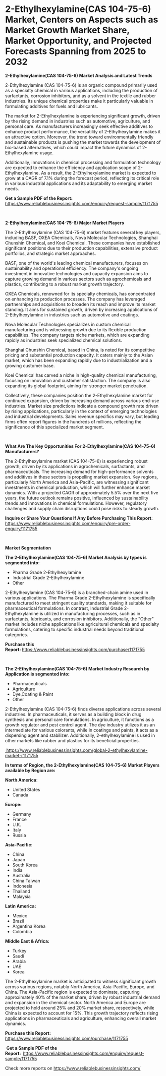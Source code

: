 <p><h1>2-Ethylhexylamine(CAS 104-75-6) Market, Centers on Aspects such as Market Growth Market Share, Market Opportunity, and Projected Forecasts Spanning from 2025 to 2032</h1></p><p><strong>2-Ethylhexylamine(CAS 104-75-6) Market Analysis and Latest Trends</strong></p>
<p><p>2-Ethylhexylamine (CAS 104-75-6) is an organic compound primarily used as a specialty chemical in various applications, including the production of surfactants, corrosion inhibitors, and as a solvent in the textile and rubber industries. Its unique chemical properties make it particularly valuable in formulating additives for fuels and lubricants.</p><p>The market for 2-Ethylhexylamine is experiencing significant growth, driven by the rising demand in industries such as automotive, agriculture, and personal care. As manufacturers increasingly seek effective additives to enhance product performance, the versatility of 2-Ethylhexylamine makes it an attractive option. Moreover, the trend toward environmentally friendly and sustainable products is pushing the market towards the development of bio-based alternatives, which could impact the future dynamics of 2-Ethylhexylamine usage.</p><p>Additionally, innovations in chemical processing and formulation technology are expected to enhance the efficiency and application scope of 2-Ethylhexylamine. As a result, the 2-Ethylhexylamine market is expected to grow at a CAGR of 7.1% during the forecast period, reflecting its critical role in various industrial applications and its adaptability to emerging market needs.</p></p>
<p><strong>Get a Sample PDF of the Report:&nbsp;</strong> <a href="https://www.reliablebusinessinsights.com/enquiry/request-sample/1171755?utm_campaign=2809&utm_medium=2&utm_source=Github&utm_content=ia&utm_term=03042025&utm_id=2-ethylhexylaminecas-104-75-6">https://www.reliablebusinessinsights.com/enquiry/request-sample/1171755</a></p>
<p>&nbsp;</p>
<p><strong>2-Ethylhexylamine(CAS 104-75-6) Major Market Players</strong></p>
<p><p>The 2-Ethylhexylamine (CAS 104-75-6) market features several key players, including BASF, OXEA Chemicals, Nova Molecular Technologies, Shanghai Chunshin Chemical, and Koei Chemical. These companies have established significant positions due to their production capabilities, extensive product portfolios, and strategic market approaches.</p><p>BASF, one of the world's leading chemical manufacturers, focuses on sustainability and operational efficiency. The company's ongoing investment in innovative technologies and capacity expansion aims to capture growing demand in various sectors such as agrochemicals and plastics, contributing to a robust market growth trajectory.</p><p>OXEA Chemicals, renowned for its specialty chemicals, has concentrated on enhancing its production processes. The company has leveraged partnerships and acquisitions to broaden its reach and improve its market standing. It aims for sustained growth, driven by increasing applications of 2-Ethylhexylamine in industries such as automotive and coatings.</p><p>Nova Molecular Technologies specializes in custom chemical manufacturing and is witnessing growth due to its flexible production capabilities. The company targets niche markets, which are expanding rapidly as industries seek specialized chemical solutions.</p><p>Shanghai Chunshin Chemical, based in China, is noted for its competitive pricing and substantial production capacity. It caters mainly to the Asian market, which has been expanding rapidly due to industrialization and a growing customer base.</p><p>Koei Chemical has carved a niche in high-quality chemical manufacturing, focusing on innovation and customer satisfaction. The company is also expanding its global footprint, aiming for stronger market penetration.</p><p>Collectively, these companies position the 2-Ethylhexylamine market for continued expansion, driven by increasing demand across various end-use industries. Market size predictions indicate a compound growth rate driven by rising applications, particularly in the context of emerging technologies and industrial developments. Sales revenue specifics may vary, but leading firms often report figures in the hundreds of millions, reflecting the significance of this specialized market segment.</p></p>
<p>&nbsp;</p>
<p><strong>What Are The Key Opportunities For 2-Ethylhexylamine(CAS 104-75-6) Manufacturers?</strong></p>
<p><p>The 2-Ethylhexylamine market (CAS 104-75-6) is experiencing robust growth, driven by its applications in agrochemicals, surfactants, and pharmaceuticals. The increasing demand for high-performance solvents and additives in these sectors is propelling market expansion. Key regions, particularly North America and Asia-Pacific, are witnessing significant investments in chemical production, which will further enhance market dynamics. With a projected CAGR of approximately 5.5% over the next five years, the future outlook remains positive, influenced by sustainability trends and innovations in chemical formulations. However, regulatory challenges and supply chain disruptions could pose risks to steady growth.</p></p>
<p><strong>Inquire or Share Your Questions If Any Before Purchasing This Report:</strong> <a href="https://www.reliablebusinessinsights.com/enquiry/pre-order-enquiry/1171755?utm_campaign=2809&utm_medium=2&utm_source=Github&utm_content=ia&utm_term=03042025&utm_id=2-ethylhexylaminecas-104-75-6">https://www.reliablebusinessinsights.com/enquiry/pre-order-enquiry/1171755</a></p>
<p>&nbsp;</p>
<p><strong>Market Segmentation</strong></p>
<p><strong>The 2-Ethylhexylamine(CAS 104-75-6) Market Analysis by types is segmented into:</strong></p>
<p><ul><li>Pharma Grade 2-Ethylhexylamine</li><li>Industrial Grade 2-Ethylhexylamine</li><li>Other</li></ul></p>
<p><p>2-Ethylhexylamine (CAS 104-75-6) is a branched-chain amine used in various applications. The Pharma Grade 2-Ethylhexylamine is specifically manufactured to meet stringent quality standards, making it suitable for pharmaceutical formulations. In contrast, Industrial Grade 2-Ethylhexylamine is utilized in manufacturing processes, such as in surfactants, lubricants, and corrosion inhibitors. Additionally, the "Other" market includes niche applications like agricultural chemicals and specialty formulations, catering to specific industrial needs beyond traditional categories.</p></p>
<p><strong>Purchase this Report:&nbsp;</strong><a href="https://www.reliablebusinessinsights.com/purchase/1171755?utm_campaign=2809&utm_medium=2&utm_source=Github&utm_content=ia&utm_term=03042025&utm_id=2-ethylhexylaminecas-104-75-6">https://www.reliablebusinessinsights.com/purchase/1171755</a></p>
<p>&nbsp;</p>
<p><strong>The 2-Ethylhexylamine(CAS 104-75-6) Market Industry Research by Application is segmented into:</strong></p>
<p><ul><li>Pharmaceuticals</li><li>Agriculture</li><li>Dye,Coating & Paint</li><li>Other</li></ul></p>
<p><p>2-Ethylhexylamine (CAS 104-75-6) finds diverse applications across several industries. In pharmaceuticals, it serves as a building block in drug synthesis and personal care formulations. In agriculture, it functions as a growth regulator and pest control agent. The dye industry utilizes it as an intermediate for various colorants, while in coatings and paints, it acts as a dispersing agent and stabilizer. Additionally, 2-ethylhexylamine is used in other markets like rubber and plastics for its beneficial properties.</p></p>
<p><a href="https://www.reliablebusinessinsights.com/global-2-ethylhexylamine-market-r1171755?utm_campaign=2809&utm_medium=2&utm_source=Github&utm_content=ia&utm_term=03042025&utm_id=2-ethylhexylaminecas-104-75-6">&nbsp;https://www.reliablebusinessinsights.com/global-2-ethylhexylamine-market-r1171755</a></p>
<p><strong>In terms of Region, the 2-Ethylhexylamine(CAS 104-75-6) Market Players available by Region are:</strong></p>
<p>
    <p> <strong> North America: </strong>
        <ul>
            <li>United States</li>
            <li>Canada</li>
        </ul>
        </p> 
    <p> <strong> Europe: </strong>
        <ul>
            <li>Germany</li>
            <li>France</li>
            <li>U.K.</li>
            <li>Italy</li>
            <li>Russia</li>
        </ul>
        </p> 
    <p> <strong> Asia-Pacific: </strong>
        <ul>
            <li>China</li>
            <li>Japan</li>
            <li>South Korea</li>
            <li>India</li>
            <li>Australia</li>
            <li>China Taiwan</li>
            <li>Indonesia</li>
            <li>Thailand</li>
            <li>Malaysia</li>
        </ul>
        </p> 
    <p> <strong> Latin America: </strong>
        <ul>
            <li>Mexico</li>
            <li>Brazil</li>
            <li>Argentina Korea</li>
            <li>Colombia</li>
        </ul>
        </p> 
    <p> <strong> Middle East & Africa: </strong>
        <ul>
            <li>Turkey</li>
            <li>Saudi</li>
            <li>Arabia</li>
            <li>UAE</li>
            <li>Korea</li>
        </ul>
    </p>
    </p>
<p><p>The 2-Ethylhexylamine market is anticipated to witness significant growth across various regions, notably North America, Asia-Pacific, Europe, and China. The Asia-Pacific region is expected to dominate, capturing approximately 40% of the market share, driven by robust industrial demand and expansion in the chemical sector. North America and Europe are projected to hold around 25% and 20% market share, respectively, while China is expected to account for 15%. This growth trajectory reflects rising applications in pharmaceuticals and agriculture, enhancing overall market dynamics.</p></p>
<p><strong>Purchase this Report: </strong><a href="https://www.reliablebusinessinsights.com/purchase/1171755?utm_campaign=2809&utm_medium=2&utm_source=Github&utm_content=ia&utm_term=03042025&utm_id=2-ethylhexylaminecas-104-75-6">https://www.reliablebusinessinsights.com/purchase/1171755</a></p>
<p>&nbsp;<strong>Get a Sample PDF of the Report:&nbsp;&nbsp;</strong><a href="https://www.reliablebusinessinsights.com/enquiry/request-sample/1171755?utm_campaign=2809&utm_medium=2&utm_source=Github&utm_content=ia&utm_term=03042025&utm_id=2-ethylhexylaminecas-104-75-6">https://www.reliablebusinessinsights.com/enquiry/request-sample/1171755</a></p>
<p><strong></strong></p>
<p>Check more reports on <a href="https://www.reliablebusinessinsights.com/?utm_campaign=2809&utm_medium=2&utm_source=Github&utm_content=ia&utm_term=03042025&utm_id=2-ethylhexylaminecas-104-75-6">https://www.reliablebusinessinsights.com/</a></p>